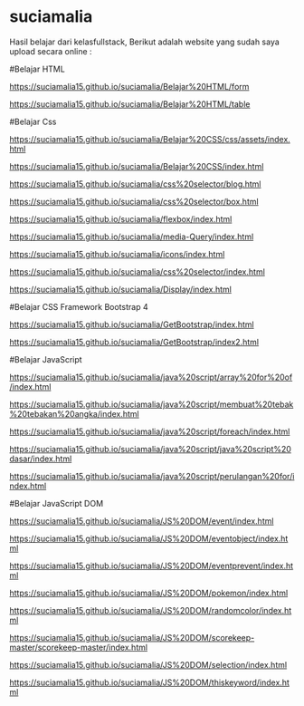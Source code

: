 # suciamalia

Hasil belajar dari kelasfullstack, Berikut adalah website yang sudah saya upload secara online :

#Belajar HTML

https://suciamalia15.github.io/suciamalia/Belajar%20HTML/form

https://suciamalia15.github.io/suciamalia/Belajar%20HTML/table

#Belajar Css

https://suciamalia15.github.io/suciamalia/Belajar%20CSS/css/assets/index.html

https://suciamalia15.github.io/suciamalia/Belajar%20CSS/index.html

https://suciamalia15.github.io/suciamalia/css%20selector/blog.html

https://suciamalia15.github.io/suciamalia/css%20selector/box.html

https://suciamalia15.github.io/suciamalia/flexbox/index.html

https://suciamalia15.github.io/suciamalia/media-Query/index.html

https://suciamalia15.github.io/suciamalia/icons/index.html



https://suciamalia15.github.io/suciamalia/css%20selector/index.html

https://suciamalia15.github.io/suciamalia/Display/index.html

#Belajar CSS Framework Bootstrap 4

https://suciamalia15.github.io/suciamalia/GetBootstrap/index.html

https://suciamalia15.github.io/suciamalia/GetBootstrap/index2.html

#Belajar JavaScript

https://suciamalia15.github.io/suciamalia/java%20script/array%20for%20of/index.html

https://suciamalia15.github.io/suciamalia/java%20script/membuat%20tebak%20tebakan%20angka/index.html

https://suciamalia15.github.io/suciamalia/java%20script/foreach/index.html

https://suciamalia15.github.io/suciamalia/java%20script/java%20script%20dasar/index.html

https://suciamalia15.github.io/suciamalia/java%20script/perulangan%20for/index.html

#Belajar JavaScript DOM

https://suciamalia15.github.io/suciamalia/JS%20DOM/event/index.html

https://suciamalia15.github.io/suciamalia/JS%20DOM/eventobject/index.html

https://suciamalia15.github.io/suciamalia/JS%20DOM/eventprevent/index.html

https://suciamalia15.github.io/suciamalia/JS%20DOM/pokemon/index.html

https://suciamalia15.github.io/suciamalia/JS%20DOM/randomcolor/index.html

https://suciamalia15.github.io/suciamalia/JS%20DOM/scorekeep-master/scorekeep-master/index.html

https://suciamalia15.github.io/suciamalia/JS%20DOM/selection/index.html

https://suciamalia15.github.io/suciamalia/JS%20DOM/thiskeyword/index.html




